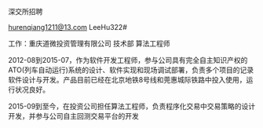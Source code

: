 深交所招聘

hurenqiang1211@13.com
LeeHu322#

工作：重庆道微投资管理有限公司   技术部  算法工程师

2012-08到2015-07，作为软件开发工程师，参与公司具有完全自主知识产权的ATO(列车自动运行)系统的设计、软件实现和现场调试部署，负责多个项目的记录软件设计与开发。产品目前已经在北京地铁8号线和莞惠城际铁路中投入使用，运行状况良好。

2015-09到至今，在投资公司担任算法工程师，负责程序化交易中交易策略的设计开发，并参与公司自主回测交易平台的开发